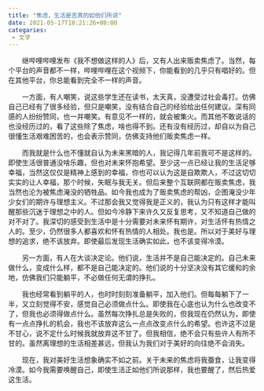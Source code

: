 ```yaml
---
title: "焦虑，生活是否真的如他们所说"
date: 2021-05-17T18:21:26+08:00
categaries:
 - 文字
---
```


　　继哔哩哔哩发布《我不想做这样的人》后，又有人出来贩卖焦虑了。当然，每个平台的声音都不一样，哔哩哔哩在这个视频下，你能看到的几乎只有唱好的。但在其他平台，你总能看到完全不一样的声音。

　　一方面，有人嘲笑，说这些学生还在读书，太天真，没遭受过社会毒打。仿佛自己已经有了很多经验，但只是嘲笑，没有结合自己的经验给出任何建议。深有同感的人纷纷赞同，也一并嘲笑。有意见不一样的，就会被集火。而其他不敢说话的也没经历过的，看了这些除了焦虑，啥也得不到。还有没有经历过，却自以为自己很懂生活艰难困苦的，也会表示赞同，仿佛支持他们贩卖焦虑一样。

　　而我就是什么也不懂就自认为未来黑暗的人，我记得几年前我可不是这样的。即使生活很普通没啥乐趣，但也对未来怀抱希望。至少这一点已经让我的生活足够幸福，当然这仅仅是精神上感到的幸福，你也可以认为这是自欺欺人，不过这切切实实的让人幸福，那个时候，失眠与我无关。但后来整个互联网都在贩卖焦虑，我当然也沦为被焦虑淹没的牺牲品。如今我也成为了贩卖焦虑的帮凶，企图淹没少年少女们的期许与理想主义。不过那会我又觉得我是正义的，我认为只有这样才能叫醒那些沉迷于理想之中的人。但如今冷静下来许久又反复思考，又不知道自己做的对不对了。我深切的感受到生活中是十分需要对未来怀有期许，对生活怀有热情之人的。至少，仍然很多人都喜欢和怀有热情的人相处。我也是。所以对于美好与理想的追求，绝不该放弃。即使最后发现生活确实如此，也不该变得冷漠。

　　另一方面，有人在大谈决定论。他们说，生活并不是自己能决定的。自己未来做什么，变成什么样，都不是自己能决定的。他们说的十分坚决没有其它缓和的余地，仿佛我们只能躺平，不必做任何无谓的挣扎。

　　我也经常看到躺平的人，也时时刻刻准备躺平，加入他们。但每每躺下了一半，又立刻觉得不安，感觉自己必须做点什么。即使我在心底也认为什么也改变不了，但我也必须得做点什么。虽然每次挣扎总是失败的，但我现在仍然认为，即使有一点点挣扎的机会，我也不该放弃这么一点点改变点什么的希望。也许这不过是不甘心，说不定什么时候我就放弃这不甘了。但我相信，绝不会只有些许人有所不甘的。虽然离理想的生活相差甚远，但我认为我们对于美好的向往绝不会消失。

　　现在，我对美好生活想象确实不如之前。关于未来的焦虑将我蚕食，让我变得冷漠。如今我需要唤醒自己，即使生活正如他们所说那样，我也要醒了，然后热爱这生活。

